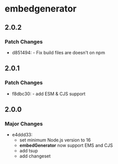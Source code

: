 # embedgenerator

## 2.0.2

### Patch Changes

- d851494: - Fix build files are doesn't on npm

## 2.0.1

### Patch Changes

- f8dbc30: - add ESM & CJS support

## 2.0.0

### Major Changes

- e4ddd33:
  - set minimum Node.js version to 16
  - **embedGenerator** now support EMS and CJS
  - add tsup
  - add changeset
